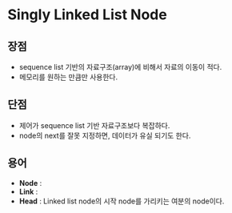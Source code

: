 # Singly Linked List Node

## 장점
- sequence list 기반의 자료구조(array)에 비해서 자료의 이동이 적다.
- 메모리를 원하는 만큼만 사용한다.

## 단점
- 제어가 sequence list 기반 자료구조보다 복잡하다.
- node의 next를 잘못 지정하면, 데이터가 유실 되기도 한다.


## 용어
- **Node** :
- **Link** : 
- **Head** : Linked list node의 시작 node를 가리키는 여분의 node이다.

